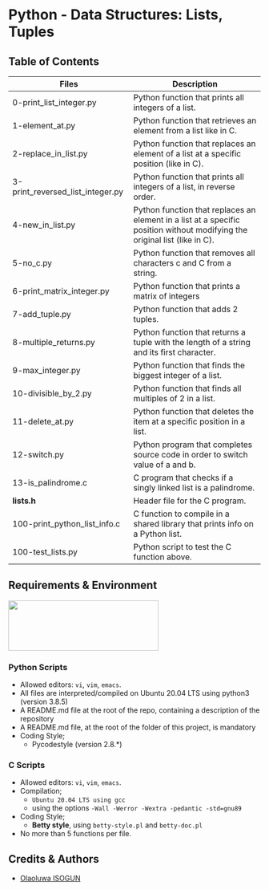 # Python - Data Structures: Lists, Tuples

## Table of Contents
| Files |	Description |
| --- | --- |
| 0-print_list_integer.py	| Python function that prints all integers of a list. |
| 1-element_at.py	| Python function that retrieves an element from a list like in C. |
| 2-replace_in_list.py	| Python function that replaces an element of a list at a specific position (like in C). |
| 3-print_reversed_list_integer.py	| Python function that prints all integers of a list, in reverse order. |
| 4-new_in_list.py	| Python function that replaces an element in a list at a specific position without modifying the original list (like in C). |
| 5-no_c.py	| Python function that removes all characters c and C from a string. |
| 6-print_matrix_integer.py	| Python function that prints a matrix of integers
| 7-add_tuple.py	| Python function that adds 2 tuples. |
| 8-multiple_returns.py	| Python function that returns a tuple with the length of a string and its first character. |
| 9-max_integer.py	| Python function that finds the biggest integer of a list. |
| 10-divisible_by_2.py	| Python function that finds all multiples of 2 in a list. |
| 11-delete_at.py	| Python function that deletes the item at a specific position in a list. |
| 12-switch.py	| Python program that completes source code in order to switch value of a and b. |
| 13-is_palindrome.c	| C program that checks if a singly linked list is a palindrome. |
| **lists.h**	| Header file for the C program. |
| 100-print_python_list_info.c	| C function to compile in a shared library that prints info on a Python list. |
| 100-test_lists.py	| Python script to test the C function above. |

## Requirements & Environment
<img src="https://alx-apply.hbtn.io/brand_alx/share_image_2019.jpg" width="300" height="100" />

### Python Scripts
- Allowed editors: `vi`, `vim`, `emacs`.
- All files are interpreted/compiled on Ubuntu 20.04 LTS using python3 (version 3.8.5)
- A README.md file at the root of the repo, containing a description of the repository
- A README.md file, at the root of the folder of this project, is mandatory
- Coding Style;
  - Pycodestyle (version 2.8.*)

### C Scripts
 - Allowed editors: `vi`, `vim`, `emacs`.
 - Compilation;
   - `Ubuntu 20.04 LTS using gcc`
   - using the options `-Wall -Werror -Wextra -pedantic -std=gnu89`
 - Coding Style;
   - **Betty style**, using `betty-style.pl` and `betty-doc.pl`
 - No more than 5 functions per file.

## Credits & Authors
- [Olaoluwa ISOGUN](https://github.com/OlaoluwaISOGUN)

